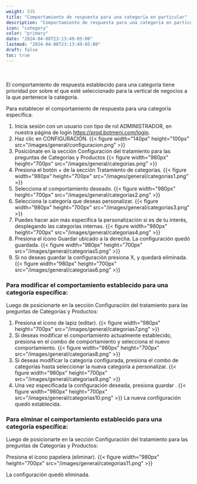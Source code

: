 ```yaml
---
weight: 535
title: "Comportamiento de respuesta para una categoría en particular"
description: "Comportamiento de respuesta para una categoría en particular"
icon: "category"
color: "primary"
date: "2024-04-08T23:13:49-05:00"
lastmod: "2024-04-08T23:13:49-05:00"
draft: false
toc: true
---
```

<br></br>
El comportamiento de respuesta establecido para una categoría tiene prioridad por sobre el que esté seleccionado para la vertical de negocios a la que pertenece la categoría. 

Para establecer el comportamiento de respuesta para una categoría específica:
1. Inicia sesión con un usuario con tipo de rol ADMINISTRADOR, en nuestra página de login <https://prod.botmeni.com/login>.
2. Haz clic en CONFIGURACIÓN.
{{< figure width="140px" height="100px" src="/images/general/configuracion.png" >}}
3. Posiciónate en la sección Configuración del tratamiento para las preguntas de Categorías y Productos
{{< figure width="980px" height="700px" src="/images/general/categorias.png" >}}
4. Presiona el botón + de la sección Tratamiento de categorías.
{{< figure width="980px" height="700px" src="/images/general/categorias1.png" >}}
5. Selecciona el comportamiento deseado.
{{< figure width="980px" height="700px" src="/images/general/categorias2.png" >}}
6. Selecciona la categoría que deseas personalizar. 
{{< figure width="980px" height="700px" src="/images/general/categorias3.png" >}}
7. Puedes hacer aún más específica la personalización si es de tu interés, desplegando las categorías internas.
{{< figure width="980px" height="700px" src="/images/general/categorias4.png" >}}
7. Presiona el ícono Guardar ubicado a la derecha. La configuración quedó guardada. 
{{< figure width="980px" height="700px" src="/images/general/categorias5.png" >}}
8. Si no deseas guardar la configuración presiona X, y quedará eliminada.
{{< figure width="980px" height="700px" src="/images/general/categorias6.png" >}}

### Para modificar el comportamiento establecido para una categoría específica:

Luego de posicionarte en la sección Configuración del tratamiento para las preguntas de Categorías y Productos:
1. Presiona el ícono de lapiz (editar).
{{< figure width="980px" height="700px" src="/images/general/categorias7.png" >}}
2. Si deseas modificar el comportamiento actualmente establecido, presiona en el combo de comportamiento y selecciona el nuevo comportamiento.
{{< figure width="980px" height="700px" src="/images/general/categorias8.png" >}}
6. Si deseas modificar la categoría configurada, presiona el combo de categorías hasta seleccionar la nueva categoría a personalizar.
{{< figure width="980px" height="700px" src="/images/general/categorias9.png" >}}
7. Una vez especificada la configuración deseada, presiona guardar .
{{< figure width="980px" height="700px" src="/images/general/categorias10.png" >}}
La nueva configuración quedó establecida.

### Para elminar el comportamiento establecido para una categoría específica:

Luego de posicionarte en la sección Configuración del tratamiento para las preguntas de Categorías y Productos:

Presiona el ícono papelera (eliminar).
{{< figure width="980px" height="700px" src="/images/general/categorias11.png" >}}

La configuración quedó eliminada.
